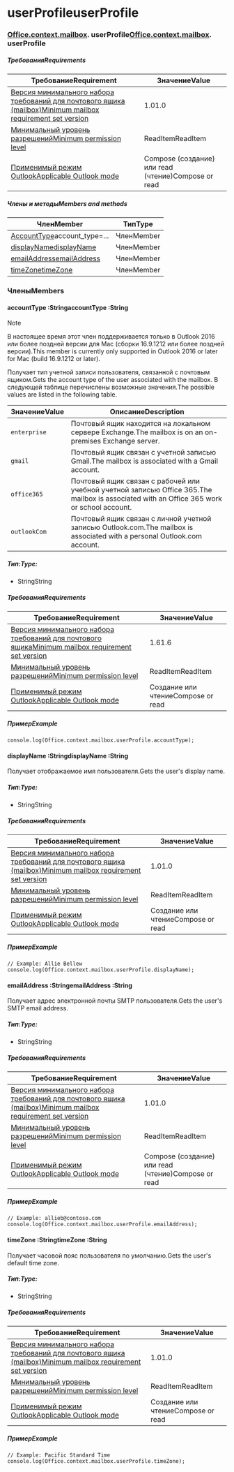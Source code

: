 
# <a name="userprofile"></a><span data-ttu-id="051f4-101">userProfile</span><span class="sxs-lookup"><span data-stu-id="051f4-101">userProfile</span></span>

### <span data-ttu-id="051f4-p101">[Office](Office.md)[.context](Office.context.md)[.mailbox](Office.context.mailbox.md). userProfile</span><span class="sxs-lookup"><span data-stu-id="051f4-p101">[Office](Office.md)[.context](Office.context.md)[.mailbox](Office.context.mailbox.md). userProfile</span></span>

##### <a name="requirements"></a><span data-ttu-id="051f4-104">Требования</span><span class="sxs-lookup"><span data-stu-id="051f4-104">Requirements</span></span>

|<span data-ttu-id="051f4-105">Требование</span><span class="sxs-lookup"><span data-stu-id="051f4-105">Requirement</span></span>| <span data-ttu-id="051f4-106">Значение</span><span class="sxs-lookup"><span data-stu-id="051f4-106">Value</span></span>|
|---|---|
|[<span data-ttu-id="051f4-107">Версия минимального набора требований для почтового ящика (mailbox)</span><span class="sxs-lookup"><span data-stu-id="051f4-107">Minimum mailbox requirement set version</span></span>](/javascript/office/requirement-sets/outlook-api-requirement-sets)| <span data-ttu-id="051f4-108">1.0</span><span class="sxs-lookup"><span data-stu-id="051f4-108">1.0</span></span>|
|[<span data-ttu-id="051f4-109">Минимальный уровень разрешений</span><span class="sxs-lookup"><span data-stu-id="051f4-109">Minimum permission level</span></span>](https://docs.microsoft.com/outlook/add-ins/understanding-outlook-add-in-permissions)| <span data-ttu-id="051f4-110">ReadItem</span><span class="sxs-lookup"><span data-stu-id="051f4-110">ReadItem</span></span>|
|[<span data-ttu-id="051f4-111">Применимый режим Outlook</span><span class="sxs-lookup"><span data-stu-id="051f4-111">Applicable Outlook mode</span></span>](https://docs.microsoft.com/outlook/add-ins/#extension-points)| <span data-ttu-id="051f4-112">Compose (создание) или read (чтение)</span><span class="sxs-lookup"><span data-stu-id="051f4-112">Compose or read</span></span>|

##### <a name="members-and-methods"></a><span data-ttu-id="051f4-113">Члены и методы</span><span class="sxs-lookup"><span data-stu-id="051f4-113">Members and methods</span></span>

| <span data-ttu-id="051f4-114">Член</span><span class="sxs-lookup"><span data-stu-id="051f4-114">Member</span></span> | <span data-ttu-id="051f4-115">Тип</span><span class="sxs-lookup"><span data-stu-id="051f4-115">Type</span></span> |
|--------|------|
| <span data-ttu-id="051f4-116">[AccountType](#accounttype-string)</span><span class="sxs-lookup"><span data-stu-id="051f4-116">[](#accounttype-string)account_type=...</span></span> | <span data-ttu-id="051f4-117">Член</span><span class="sxs-lookup"><span data-stu-id="051f4-117">Member</span></span> |
| [<span data-ttu-id="051f4-118">displayName</span><span class="sxs-lookup"><span data-stu-id="051f4-118">displayName</span></span>](#displayname-string) | <span data-ttu-id="051f4-119">Член</span><span class="sxs-lookup"><span data-stu-id="051f4-119">Member</span></span> |
| [<span data-ttu-id="051f4-120">emailAddress</span><span class="sxs-lookup"><span data-stu-id="051f4-120">emailAddress</span></span>](#emailaddress-string) | <span data-ttu-id="051f4-121">Член</span><span class="sxs-lookup"><span data-stu-id="051f4-121">Member</span></span> |
| [<span data-ttu-id="051f4-122">timeZone</span><span class="sxs-lookup"><span data-stu-id="051f4-122">timeZone</span></span>](#timezone-string) | <span data-ttu-id="051f4-123">Член</span><span class="sxs-lookup"><span data-stu-id="051f4-123">Member</span></span> |

### <a name="members"></a><span data-ttu-id="051f4-124">Члены</span><span class="sxs-lookup"><span data-stu-id="051f4-124">Members</span></span>

####  <a name="accounttype-string"></a><span data-ttu-id="051f4-125">accountType :String</span><span class="sxs-lookup"><span data-stu-id="051f4-125">accountType :String</span></span>

> [!NOTE]
> <span data-ttu-id="051f4-126">В настоящее время этот член поддерживается только в Outlook 2016 или более поздней версии для Mac (сборки 16.9.1212 или более поздней версии).</span><span class="sxs-lookup"><span data-stu-id="051f4-126">This member is currently only supported in Outlook 2016 or later for Mac (build 16.9.1212 or later).</span></span>

<span data-ttu-id="051f4-127">Получает тип учетной записи пользователя, связанной с почтовым ящиком.</span><span class="sxs-lookup"><span data-stu-id="051f4-127">Gets the account type of the user associated with the mailbox.</span></span> <span data-ttu-id="051f4-128">В следующей таблице перечислены возможные значения.</span><span class="sxs-lookup"><span data-stu-id="051f4-128">The possible values are listed in the following table.</span></span>

| <span data-ttu-id="051f4-129">Значение</span><span class="sxs-lookup"><span data-stu-id="051f4-129">Value</span></span> | <span data-ttu-id="051f4-130">Описание</span><span class="sxs-lookup"><span data-stu-id="051f4-130">Description</span></span> |
|-------|-------------|
| `enterprise` | <span data-ttu-id="051f4-131">Почтовый ящик находится на локальном сервере Exchange.</span><span class="sxs-lookup"><span data-stu-id="051f4-131">The mailbox is on an on-premises Exchange server.</span></span> |
| `gmail` | <span data-ttu-id="051f4-132">Почтовый ящик связан с учетной записью Gmail.</span><span class="sxs-lookup"><span data-stu-id="051f4-132">The mailbox is associated with a Gmail account.</span></span> |
| `office365` | <span data-ttu-id="051f4-133">Почтовый ящик связан с рабочей или учебной учетной записью Office 365.</span><span class="sxs-lookup"><span data-stu-id="051f4-133">The mailbox is associated with an Office 365 work or school account.</span></span> |
| `outlookCom` | <span data-ttu-id="051f4-134">Почтовый ящик связан с личной учетной записью Outlook.com.</span><span class="sxs-lookup"><span data-stu-id="051f4-134">The mailbox is associated with a personal Outlook.com account.</span></span> |

##### <a name="type"></a><span data-ttu-id="051f4-135">Тип:</span><span class="sxs-lookup"><span data-stu-id="051f4-135">Type:</span></span>

*   <span data-ttu-id="051f4-136">String</span><span class="sxs-lookup"><span data-stu-id="051f4-136">String</span></span>

##### <a name="requirements"></a><span data-ttu-id="051f4-137">Требования</span><span class="sxs-lookup"><span data-stu-id="051f4-137">Requirements</span></span>

|<span data-ttu-id="051f4-138">Требование</span><span class="sxs-lookup"><span data-stu-id="051f4-138">Requirement</span></span>| <span data-ttu-id="051f4-139">Значение</span><span class="sxs-lookup"><span data-stu-id="051f4-139">Value</span></span>|
|---|---|
|[<span data-ttu-id="051f4-140">Версия минимального набора требований для почтового ящика</span><span class="sxs-lookup"><span data-stu-id="051f4-140">Minimum mailbox requirement set version</span></span>](/javascript/office/requirement-sets/outlook-api-requirement-sets)| <span data-ttu-id="051f4-141">1.6</span><span class="sxs-lookup"><span data-stu-id="051f4-141">1.6</span></span> |
|[<span data-ttu-id="051f4-142">Минимальный уровень разрешений</span><span class="sxs-lookup"><span data-stu-id="051f4-142">Minimum permission level</span></span>](https://docs.microsoft.com/outlook/add-ins/understanding-outlook-add-in-permissions)| <span data-ttu-id="051f4-143">ReadItem</span><span class="sxs-lookup"><span data-stu-id="051f4-143">ReadItem</span></span>|
|[<span data-ttu-id="051f4-144">Применимый режим Outlook</span><span class="sxs-lookup"><span data-stu-id="051f4-144">Applicable Outlook mode</span></span>](https://docs.microsoft.com/outlook/add-ins/#extension-points)| <span data-ttu-id="051f4-145">Создание или чтение</span><span class="sxs-lookup"><span data-stu-id="051f4-145">Compose or read</span></span>|

##### <a name="example"></a><span data-ttu-id="051f4-146">Пример</span><span class="sxs-lookup"><span data-stu-id="051f4-146">Example</span></span>

```
console.log(Office.context.mailbox.userProfile.accountType);
```

####  <a name="displayname-string"></a><span data-ttu-id="051f4-147">displayName :String</span><span class="sxs-lookup"><span data-stu-id="051f4-147">displayName :String</span></span>

<span data-ttu-id="051f4-148">Получает отображаемое имя пользователя.</span><span class="sxs-lookup"><span data-stu-id="051f4-148">Gets the user's display name.</span></span>

##### <a name="type"></a><span data-ttu-id="051f4-149">Тип:</span><span class="sxs-lookup"><span data-stu-id="051f4-149">Type:</span></span>

*   <span data-ttu-id="051f4-150">String</span><span class="sxs-lookup"><span data-stu-id="051f4-150">String</span></span>

##### <a name="requirements"></a><span data-ttu-id="051f4-151">Требования</span><span class="sxs-lookup"><span data-stu-id="051f4-151">Requirements</span></span>

|<span data-ttu-id="051f4-152">Требование</span><span class="sxs-lookup"><span data-stu-id="051f4-152">Requirement</span></span>| <span data-ttu-id="051f4-153">Значение</span><span class="sxs-lookup"><span data-stu-id="051f4-153">Value</span></span>|
|---|---|
|[<span data-ttu-id="051f4-154">Версия минимального набора требований для почтового ящика (mailbox)</span><span class="sxs-lookup"><span data-stu-id="051f4-154">Minimum mailbox requirement set version</span></span>](/javascript/office/requirement-sets/outlook-api-requirement-sets)| <span data-ttu-id="051f4-155">1.0</span><span class="sxs-lookup"><span data-stu-id="051f4-155">1.0</span></span>|
|[<span data-ttu-id="051f4-156">Минимальный уровень разрешений</span><span class="sxs-lookup"><span data-stu-id="051f4-156">Minimum permission level</span></span>](https://docs.microsoft.com/outlook/add-ins/understanding-outlook-add-in-permissions)| <span data-ttu-id="051f4-157">ReadItem</span><span class="sxs-lookup"><span data-stu-id="051f4-157">ReadItem</span></span>|
|[<span data-ttu-id="051f4-158">Применимый режим Outlook</span><span class="sxs-lookup"><span data-stu-id="051f4-158">Applicable Outlook mode</span></span>](https://docs.microsoft.com/outlook/add-ins/#extension-points)| <span data-ttu-id="051f4-159">Создание или чтение</span><span class="sxs-lookup"><span data-stu-id="051f4-159">Compose or read</span></span>|

##### <a name="example"></a><span data-ttu-id="051f4-160">Пример</span><span class="sxs-lookup"><span data-stu-id="051f4-160">Example</span></span>

```
// Example: Allie Bellew
console.log(Office.context.mailbox.userProfile.displayName);
```

####  <a name="emailaddress-string"></a><span data-ttu-id="051f4-161">emailAddress :String</span><span class="sxs-lookup"><span data-stu-id="051f4-161">emailAddress :String</span></span>

<span data-ttu-id="051f4-162">Получает адрес электронной почты SMTP пользователя.</span><span class="sxs-lookup"><span data-stu-id="051f4-162">Gets the user's SMTP email address.</span></span>

##### <a name="type"></a><span data-ttu-id="051f4-163">Тип:</span><span class="sxs-lookup"><span data-stu-id="051f4-163">Type:</span></span>

*   <span data-ttu-id="051f4-164">String</span><span class="sxs-lookup"><span data-stu-id="051f4-164">String</span></span>

##### <a name="requirements"></a><span data-ttu-id="051f4-165">Требования</span><span class="sxs-lookup"><span data-stu-id="051f4-165">Requirements</span></span>

|<span data-ttu-id="051f4-166">Требование</span><span class="sxs-lookup"><span data-stu-id="051f4-166">Requirement</span></span>| <span data-ttu-id="051f4-167">Значение</span><span class="sxs-lookup"><span data-stu-id="051f4-167">Value</span></span>|
|---|---|
|[<span data-ttu-id="051f4-168">Версия минимального набора требований для почтового ящика (mailbox)</span><span class="sxs-lookup"><span data-stu-id="051f4-168">Minimum mailbox requirement set version</span></span>](/javascript/office/requirement-sets/outlook-api-requirement-sets)| <span data-ttu-id="051f4-169">1.0</span><span class="sxs-lookup"><span data-stu-id="051f4-169">1.0</span></span>|
|[<span data-ttu-id="051f4-170">Минимальный уровень разрешений</span><span class="sxs-lookup"><span data-stu-id="051f4-170">Minimum permission level</span></span>](https://docs.microsoft.com/outlook/add-ins/understanding-outlook-add-in-permissions)| <span data-ttu-id="051f4-171">ReadItem</span><span class="sxs-lookup"><span data-stu-id="051f4-171">ReadItem</span></span>|
|[<span data-ttu-id="051f4-172">Применимый режим Outlook</span><span class="sxs-lookup"><span data-stu-id="051f4-172">Applicable Outlook mode</span></span>](https://docs.microsoft.com/outlook/add-ins/#extension-points)| <span data-ttu-id="051f4-173">Compose (создание) или read (чтение)</span><span class="sxs-lookup"><span data-stu-id="051f4-173">Compose or read</span></span>|

##### <a name="example"></a><span data-ttu-id="051f4-174">Пример</span><span class="sxs-lookup"><span data-stu-id="051f4-174">Example</span></span>

```
// Example: allieb@contoso.com
console.log(Office.context.mailbox.userProfile.emailAddress);
```

####  <a name="timezone-string"></a><span data-ttu-id="051f4-175">timeZone :String</span><span class="sxs-lookup"><span data-stu-id="051f4-175">timeZone :String</span></span>

<span data-ttu-id="051f4-176">Получает часовой пояс пользователя по умолчанию.</span><span class="sxs-lookup"><span data-stu-id="051f4-176">Gets the user's default time zone.</span></span>

##### <a name="type"></a><span data-ttu-id="051f4-177">Тип:</span><span class="sxs-lookup"><span data-stu-id="051f4-177">Type:</span></span>

*   <span data-ttu-id="051f4-178">String</span><span class="sxs-lookup"><span data-stu-id="051f4-178">String</span></span>

##### <a name="requirements"></a><span data-ttu-id="051f4-179">Требования</span><span class="sxs-lookup"><span data-stu-id="051f4-179">Requirements</span></span>

|<span data-ttu-id="051f4-180">Требование</span><span class="sxs-lookup"><span data-stu-id="051f4-180">Requirement</span></span>| <span data-ttu-id="051f4-181">Значение</span><span class="sxs-lookup"><span data-stu-id="051f4-181">Value</span></span>|
|---|---|
|[<span data-ttu-id="051f4-182">Версия минимального набора требований для почтового ящика (mailbox)</span><span class="sxs-lookup"><span data-stu-id="051f4-182">Minimum mailbox requirement set version</span></span>](/javascript/office/requirement-sets/outlook-api-requirement-sets)| <span data-ttu-id="051f4-183">1.0</span><span class="sxs-lookup"><span data-stu-id="051f4-183">1.0</span></span>|
|[<span data-ttu-id="051f4-184">Минимальный уровень разрешений</span><span class="sxs-lookup"><span data-stu-id="051f4-184">Minimum permission level</span></span>](https://docs.microsoft.com/outlook/add-ins/understanding-outlook-add-in-permissions)| <span data-ttu-id="051f4-185">ReadItem</span><span class="sxs-lookup"><span data-stu-id="051f4-185">ReadItem</span></span>|
|[<span data-ttu-id="051f4-186">Применимый режим Outlook</span><span class="sxs-lookup"><span data-stu-id="051f4-186">Applicable Outlook mode</span></span>](https://docs.microsoft.com/outlook/add-ins/#extension-points)| <span data-ttu-id="051f4-187">Создание или чтение</span><span class="sxs-lookup"><span data-stu-id="051f4-187">Compose or read</span></span>|

##### <a name="example"></a><span data-ttu-id="051f4-188">Пример</span><span class="sxs-lookup"><span data-stu-id="051f4-188">Example</span></span>

```
// Example: Pacific Standard Time
console.log(Office.context.mailbox.userProfile.timeZone);
```